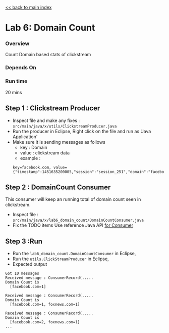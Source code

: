 <link rel='stylesheet' href='../assets/css/main.css'/>

[<< back to main index](../README.md)

Lab 6: Domain Count
===========================

### Overview
Count Domain based stats of clickstream

### Depends On

### Run time
20 mins


## Step 1 : Clickstream Producer
* Inspect file and make any fixes : `src/main/java/x/utils/ClickstreamProducer.java`  
* Run the producer in Eclipse, Right click on the file and run as 'Java Application'
* Make sure it is sending messages as follows
  - key : Domain
  - value : clickstream data
  - example  :
  ```
  key=facebook.com, value={"timestamp":1451635200005,"session":"session_251","domain":"facebook.com","cost":91,"user":"user_16","campaign":"campaign_5","ip":"ip_67","action":"clicked"}
  ```

## Step 2 :  DomainCount Consumer
This consumer will keep an running total of domain count seen in clickstream.

* Inspect file : `src/main/java/x/lab6_domain_count/DomainCountConsumer.java`  
* Fix the TODO items
Use reference Java API [for Consumer](https://kafka.apache.org/0100/javadoc/index.html?org/apache/kafka/clients/consumer/KafkaConsumer.html)



## Step 3 :Run
* Run the `lab6_domain_count.DomainCountConsumer` in Eclipse,
* Run the `utils.ClickStreamProducer` in Eclipse,
* Expected output

```
Got 10 messages
Received message : ConsumerRecord(.....
Domain Count is
  [facebook.com=1]

Received message : ConsumerRecord(.....
Domain Count is
  [facebook.com=1, foxnews.com=1]

Received message : ConsumerRecord(.....
Domain Count is
  [facebook.com=2, foxnews.com=1]
...
```

